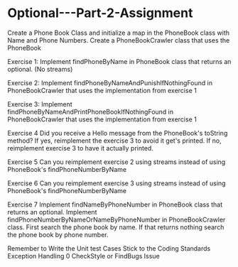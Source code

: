 # Optional---Part-2-Assignment


Create a Phone Book Class and initialize a map in the PhoneBook class with Name and Phone Numbers.
Create a PhoneBookCrawler class that uses the PhoneBook

Exercise 1:
Implement findPhoneByName in PhoneBook class that returns an optional. (No streams)

Exercise 2:
Implement findPhoneByNameAndPunishIfNothingFound in PhoneBookCrawler that uses the implementation from exercise 1

Exercise 3:
Implement findPhoneByNameAndPrintPhoneBookIfNothingFound in PhoneBookCrawler that uses the implementation from exercise 1

Exercise 4
Did you receive a Hello message from the PhoneBook's toString method? If yes, reimplement the exercise 3 to avoid it get's printed. If no, reimplement exercise 3 to have it actually printed.

Exercise 5
Can you reimplement exercise 2 using streams instead of using PhoneBook's findPhoneNumberByName

Exercise 6
Can you reimplement exercise 3 using streams instead of using PhoneBook's findPhoneNumberByName

Exercise 7
Implement findNameByPhoneNumber in PhoneBook class that returns an optional. Implement findPhoneNumberByNameOrNameByPhoneNumber in PhoneBookCrawler class. First search the phone book by name. If that returns nothing search the phone book by phone number.


Remember to Write the Unit test Cases
Stick to the Coding Standards
Exception Handling
0 CheckStyle or FindBugs Issue
